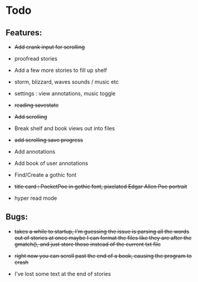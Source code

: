 # Todo

## Features:

* ~~Add crank input for scrolling~~

* proofread stories

* Add a few more stories to fill up shelf

* storm, blizzard, waves sounds / music etc

* settings : view annotations, music toggle

* ~~reading savestate~~

* ~~Add scrolling~~

* Break shelf and book views out into files

* ~~add scrolling save progress~~

* Add annotations

* Add book of user annotations

* Find/Create a gothic font

* ~~title card : PocketPoe in gothic font, pixelated Edgar Allen Poe portrait~~

* hyper read mode

## Bugs:

* ~~takes a while to startup, I'm guessing the issue is parsing all the words out of stories at once maybe I can format the files like they are after the gmatch(), and just store those instead of the current txt file~~

* ~~right now you can scroll past the end of a book, causing the program to crash~~

* I've lost some text at the end of stories
